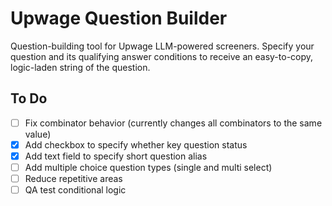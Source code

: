 # Upwage Question Builder

Question-building tool for Upwage LLM-powered screeners. Specify your question and its qualifying answer conditions to receive an easy-to-copy, logic-laden string of the question.

## To Do

- [ ] Fix combinator behavior (currently changes all combinators to the same value)
- [x] Add checkbox to specify whether key question status
- [x] Add text field to specify short question alias
- [ ] Add multiple choice question types (single and multi select)
- [ ] Reduce repetitive areas
- [ ] QA test conditional logic
